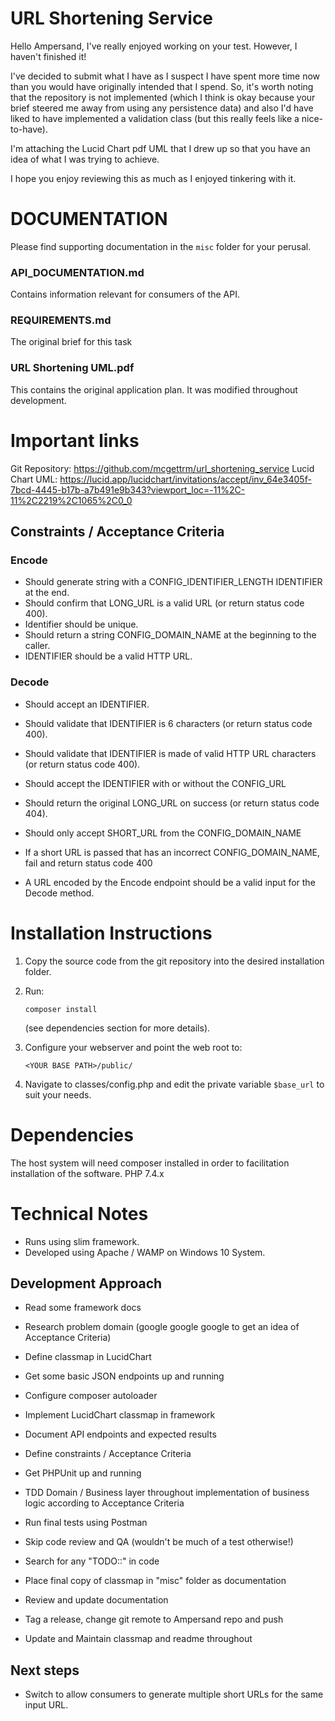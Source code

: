 # URL Shortening Service
Hello Ampersand, I've really enjoyed working on your test. However, I haven't finished it! 

I've decided to submit what I have as I suspect I have spent more time now than you would have originally intended that I spend.
So, it's worth noting that the repository is not implemented (which I think is okay because your brief steered me away from
using any persistence data) and also I'd have liked to have implemented a validation class (but this really feels like a nice-to-have).

I'm attaching the Lucid Chart pdf UML that I drew up so that you have an idea of what I was trying to achieve. 

I hope you enjoy reviewing this as much as I enjoyed tinkering with it. 

# DOCUMENTATION
Please find supporting documentation in the `misc` folder for your perusal. 
### API_DOCUMENTATION.md
Contains information relevant for consumers of the API.
### REQUIREMENTS.md
The original brief for this task
### URL Shortening UML.pdf
This contains the original application plan. It was modified throughout development. 

# Important links
Git Repository: https://github.com/mcgettrm/url_shortening_service
Lucid Chart UML: https://lucid.app/lucidchart/invitations/accept/inv_64e3405f-7bcd-4445-b17b-a7b491e9b343?viewport_loc=-11%2C-11%2C2219%2C1065%2C0_0

## Constraints / Acceptance Criteria
### Encode
- Should generate string with a CONFIG_IDENTIFIER_LENGTH IDENTIFIER at the end.
- Should confirm that LONG_URL is a valid URL (or return status code 400).
- Identifier should be unique.
- Should return a string CONFIG_DOMAIN_NAME at the beginning to the caller.
- IDENTIFIER should be a valid HTTP URL.

### Decode
- Should accept an IDENTIFIER.
- Should validate that IDENTIFIER is 6 characters (or return status code 400).
- Should validate that IDENTIFIER is made of valid HTTP URL characters (or return status code 400).
- Should accept the IDENTIFIER with or without the CONFIG_URL
- Should return the original LONG_URL on success (or return status code 404).
- Should only accept SHORT_URL from the CONFIG_DOMAIN_NAME
- If a short URL is passed that has an incorrect CONFIG_DOMAIN_NAME, fail and return status code 400 

- A URL encoded by the Encode endpoint should be a valid input for the Decode method.

# Installation Instructions
1. Copy the source code from the git repository into the desired installation folder.
2. Run:
   ``` 
   composer install
   ``` 
   (see dependencies section for more details).
3. Configure your webserver and point the web root to: 
   ```
   <YOUR BASE PATH>/public/
   ``` 
   
4. Navigate to classes/config.php and edit the private variable `$base_url` to suit your needs.

# Dependencies
The host system will need composer installed in order to facilitation installation of the software.
PHP 7.4.x

# Technical Notes
- Runs using slim framework.
- Developed using Apache / WAMP on Windows 10 System.

## Development Approach
- Read some framework docs
- Research problem domain (google google google to get an idea of Acceptance Criteria)
- Define classmap in LucidChart
- Get some basic JSON endpoints up and running
- Configure composer autoloader
- Implement LucidChart classmap in framework
- Document API endpoints and expected results
- Define constraints / Acceptance Criteria 
- Get PHPUnit up and running
- TDD Domain / Business layer throughout implementation of business logic according to Acceptance Criteria
- Run final tests using Postman
- Skip code review and QA (wouldn't be much of a test otherwise!)
- Search for any "TODO::" in code
- Place final copy of classmap in "misc" folder as documentation
- Review and update documentation
- Tag a release, change git remote to Ampersand repo and push

- Update and Maintain classmap and readme throughout


## Next steps
- Switch to allow consumers to generate multiple short URLs for the same input URL. 